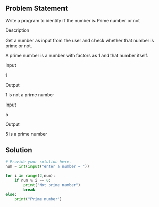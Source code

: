 ## Problem Statement 

 Write a program to identify if the number is Prime number or not

Description

Get a number as input from the user and check whether that number is prime or not.

A prime number is a number with factors as 1 and that number itself.

Input

1

Output

1 is not a prime number

Input

5

Output

5 is a prime number  

 
## Solution

```python
# Provide your solution here.
num = int(input("enter a number = "))

for i in range(2,num):
    if num % i == 0:
        print("Not prime number")
        break
else:
    print("Prime number")


